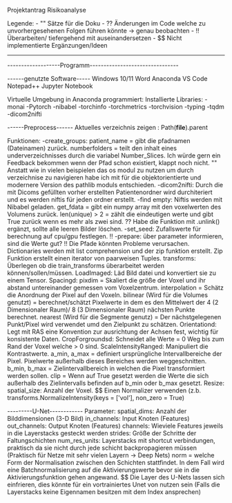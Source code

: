 Projektantrag
Risikoanalyse

Legende:
	- "" Sätze für die Doku
	- ?? Änderungen im Code welche zu unvorhergesehenen Folgen führen könnte -> genau beobachten
	- !! Überarbeiten/ tiefergehend mit auseinandersetzen
	- $$ Nicht implementierte Ergänzungen/Ideen
	
-------------------------------
-------------------Programm--------------------------------

------genutzte Software-----
Windows 10/11
Word
Anaconda
VS Code
Notepad++
Jupyter Notebook

Virtuelle Umgebung in Anaconda programmiert:
	Installierte Libraries:
		-monai
		-Pytorch
		-nibabel
		-torchinfo
		-torchmetrics
		-torchvision
		-typing
		-tqdm
		-dicom2nifti
	
	
------Preprocess------
Aktuelles verzeichnis zeigen : Path(__file__).parent

Funktionen:
	-create_groups: patient_name = gibt die pfadnamen (Dateinamen) zurück.
					numberfolders = teilt den inhalt eines underverzeichnisses durch die variabel Number_Slices.
					Ich würde gern ein Feedback bekommen wenn der Pfad schon existiert, klappt noch nicht.
""	Anstatt wie in vielen beispielen das os modul zu nutzen um durch verzeichnise zu navigieren habe ich mit für die objektorientierte und modernere Version des pathlib moduls entschieden.
	-dicom2nifti: Durch die mit Dicoms gefüllten vorher erstellten Patientenordner wird durchiteriert und es werden niftis für jeden ordner erstellt.
	-find empty: Niftis werden mit Nibabel geladen.
				 get_fdata = gibt ein numpy array mit den voxelwerten des Volumens zurück.
				 len(unique) > 2 = zählt die eindeutigen werte und gibt True zurück wenn es mehr als zwei sind.
??				 Habe die Funktion mit .unlink() ergänzt, sollte alle leeren Bilder löschen.
	-set_seed: Zufallswerte für berechnung auf cpu/gpu festlegen.
!!	-prepare: über parameter informieren, sind die Werte gut?
!!			  Die Pfade könnten Probleme verursachen.
			  Dictionaries werden mit list comprehension und der zip funktion erstellt. Zip Funktion erstellt einen iterator von paarweisen Tuples.
			  transforms: Überlegen ob die train_transforms überarbeitet werden können/sollen/müssen.
						  LoadImaged: Läd Bild datei und konvertiert sie zu einem Tensor.
						  Spacingd:	pixdim = Skaliert die größe der Voxel und ihr abstand untereinander gemessen vom Voxelzentrum.
									interpolation = Schätz die Anordnung der Pixel auf den Voxeln.
									bilinear (Wird für die Volumes genutzt) = berechnet/schätzt Pixelwerte in dem es den Mittelwert der 4 (2 Dimensionaler Raum)/ 8 (3 Dimensionaler Raum) nächsten Punkte berechnet.
									nearest (Wird für die Segmente genutz) = Der nächstgelegenen Punkt/Pixel wird verwendet umd den Zielpunkt zu schätzen.
						  Orientationd: Legt mit RAS eine Konvention zur ausrichtung der Achsen fest, wichtig für konsistente Daten.
						  CropForgroundsd: Schneidet alle Werte = 0 Weg bis zum Rand der Voxel welche > 0 sind.
						  ScaleIntensityRanged: Manipuliert die Kontrastwerte.
												a_min, a_max = definiert ursprüngliche Intervallbereiche der Pixel. Pixelwerte außerhalb dieses Bereiches werden weggeschnitten.
												b_min, b_max = Zielintervallbereich in welchen die Pixel transformiert werden sollen.
												clip = Wenn auf True gesetzt werden die Werte die sich außerhalb des Zielintervalls befinden auf b_min oder b_max gesetzt.
						  Resize: spatial_size: Anzahl der Voxel.
$$						  Einen Normalizer verwenden (z.b. transforms.NormalizeIntensity(keys = ['vol'], non_zero = True)

---------U-Net------------
	Parameter:
		spatial_dims: Anzahl der Bilddimensionen (3-D Bild)
		in_channels: Input Knoten (Features)
		out_channels: Output Knoten (Features)
		channels: Wieviele Features jeweils in die Layerstacks gesteckt werden
		strides: Größe der Schritte der Faltungschichten
		num_res_units: Layerstacks mit shortcut verbindungen, praktisch da sie nicht durch jede schicht backpropagieren müssen (Praktisch für Netze mit sehr vielen Layern -> Deep Nets)
		norm = welche Form der Normalisation zwischen den Schichten stattfindet. In dem Fall wird eine Batchnormalisierung auf die Aktivierungswerte bevor sie in die Aktivierungsfunktion gehen angewand.
$$		Die Layer des U-Nets lassen sich einfrieren, dies könnte für ein vortrainiertes Unet von nutzen sein (Falls die Layerstacks keine Eigennamen besitzen mit dem Index ansprechen)
